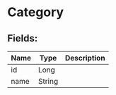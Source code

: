 # Category




## Fields:

Name | Type | Description
---------- | ---------- | ----------
id | Long | 
name | String | 
